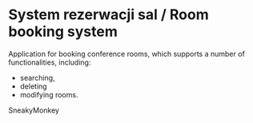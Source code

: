 # System rezerwacji sal /  Room booking system


Application for booking conference rooms, which supports a number of functionalities, 
including: 
- searching, 
- deleting
- modifying rooms.

SneakyMonkey
